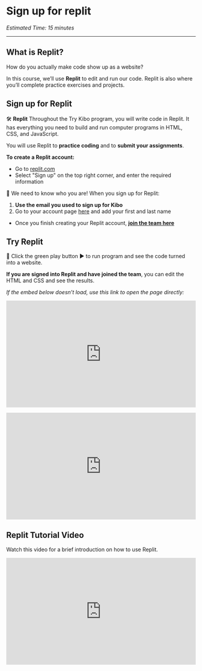 # Sign up for replit

*Estimated Time: 15 minutes*

---

## What is Replit?

How do you actually make code show up as a website?

In this course, we’ll use **Replit** to edit and run our code. Replit is also where you’ll complete practice exercises and projects.

## Sign up for Replit

<aside>


🛠️ **Replit**
Throughout the Try Kibo program, you will write code in Replit. It has everything you need to build and run computer programs in HTML, CSS, and JavaScript.

You will use Replit to **practice coding** and to **submit your assignments**.

</aside>

**To create a Replit account:**

- Go to [replit.com](http://replit.com)
- Select "Sign up" on the top right corner, and enter the required information

<aside>


🚨 We need to know who you are! When you sign up for Replit:

1. **Use the email you used to sign up for Kibo**
2. Go to your account page [here](https://replit.com/account) and add your first and last name
</aside>

- Once you finish creating your Replit account, **[join the team here](https://replit.com/teams/join/ffkiinmbtmjnqdxuyjzmivqzilblxiqj-tk5-web)**

## Try Replit

<aside>


🧪 Click the green play button ▶️ to run program and see the code turned into a website.

**If you are signed into Replit and have joined the team**, you can edit the HTML and CSS and see the results.

</aside>

*If the embed below doesn’t load, use this link to open the page directly: <div style="position: relative; padding-bottom: 56.25%; height: 0;"><iframe src="https://replit.com/team/tk5-web/Example-Replit-Website" frameborder="0" webkitallowfullscreen mozallowfullscreen allowfullscreen style="position: absolute; top: 0; left: 0; width: 100%; height: 100%;"></iframe></div>*

<div style="position: relative; padding-bottom: 56.25%; height: 0;"><iframe src="https://replit.com/team/tk5-web/Example-Replit-Website" frameborder="0" webkitallowfullscreen mozallowfullscreen allowfullscreen style="position: absolute; top: 0; left: 0; width: 100%; height: 100%;"></iframe></div>

## Replit Tutorial Video

<aside>

Watch this video for a brief introduction on how to use Replit.

</aside>

<div style="position: relative; padding-bottom: 56.25%; height: 0;"><iframe src="https://www.loom.com/embed/dbdc2dc7d7d2481a81f71263373c0695" frameborder="0" webkitallowfullscreen mozallowfullscreen allowfullscreen style="position: absolute; top: 0; left: 0; width: 100%; height: 100%;"></iframe></div>